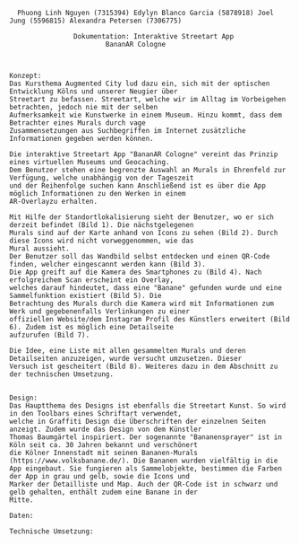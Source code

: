       Phuong Linh Nguyen (7315394) Edylyn Blanco Garcia (5878918) Joel Jung (5596815) Alexandra Petersen (7306775)
    													
					Dokumentation: Interaktive Streetart App
							BananAR Cologne
													
	
	
	Konzept:
	Das Kursthema Augmented City lud dazu ein, sich mit der optischen Entwicklung Kölns und unserer Neugier über 
	Streetart zu befassen. Streetart, welche wir im Alltag im Vorbeigehen betrachten, jedoch nie mit der selben 
	Aufmerksamkeit wie Kunstwerke in einem Museum. Hinzu kommt, dass dem Betrachter eines Murals durch vage
	Zusammensetzungen aus Suchbegriffen im Internet zusätzliche Informationen gegeben werden können. 
	
	Die interaktive Streetart App "BananAR Cologne" vereint das Prinzip eines virtuellen Museums und Geocaching.
	Dem Benutzer stehen eine begrenzte Auswahl an Murals in Ehrenfeld zur Verfügung, welche unabhängig von der Tageszeit
	und der Reihenfolge suchen kann Anschließend ist es über die App möglich Informationen zu den Werken in einem 
	AR-Overlayzu erhalten. 
	
	Mit Hilfe der Standortlokalisierung sieht der Benutzer, wo er sich derzeit befindet (Bild 1). Die nächstgelegenen
	Murals sind auf der Karte anhand von Icons zu sehen (Bild 2). Durch diese Icons wird nicht vorweggenommen, wie das
	Mural aussieht. 
	Der Benutzer soll das Wandbild selbst entdecken und einen QR-Code finden, welcher eingescannt werden kann (Bild 3).
	Die App greift auf die Kamera des Smartphones zu (Bild 4). Nach erfolgreichem Scan erscheint ein Overlay, 
	welches darauf hindeutet, dass eine "Banane" gefunden wurde und eine Sammelfunktion existiert (Bild 5). Die
	Betrachtung des Murals durch die Kamera wird mit Informationen zum Werk und gegebenenfalls Verlinkungen zu einer
	offiziellen Website/dem Instagram Profil des Künstlers erweitert (Bild 6). Zudem ist es möglich eine Detailseite 
	aufzurufen (Bild 7). 
	
	Die Idee, eine Liste mit allen gesammelten Murals und deren Detailseiten anzuzeigen, wurde versucht umzusetzen. Dieser 
	Versuch ist gescheitert (Bild 8). Weiteres dazu in dem Abschnitt zu der technischen Umsetzung.
	
	
	Design: 
	Das Hauptthema des Designs ist ebenfalls die Streetart Kunst. So wird in den Toolbars eines Schriftart verwendet,
	welche in Graffiti Design die Überschriften der einzelnen Seiten anzeigt. Zudem wurde das Design von dem Künstler
	Thomas Baumgärtel inspiriert. Der sogenannte "Bananensprayer" ist in Köln seit ca. 30 Jahren bekannt und verschönert
	die Kölner Innenstadt mit seinen Bananen-Murals (https://www.volksbanane.de/). Die Bananen wurden vielfältig in die 
	App eingebaut. Sie fungieren als Sammelobjekte, bestimmen die Farben der App in grau und gelb, sowie die Icons und 
	Marker der Detailliste und Map. Auch der QR-Code ist in schwarz und gelb gehalten, enthält zudem eine Banane in der 
	Mitte. 
	
	Daten: 
	
	Technische Umsetzung: 
	
	
	




